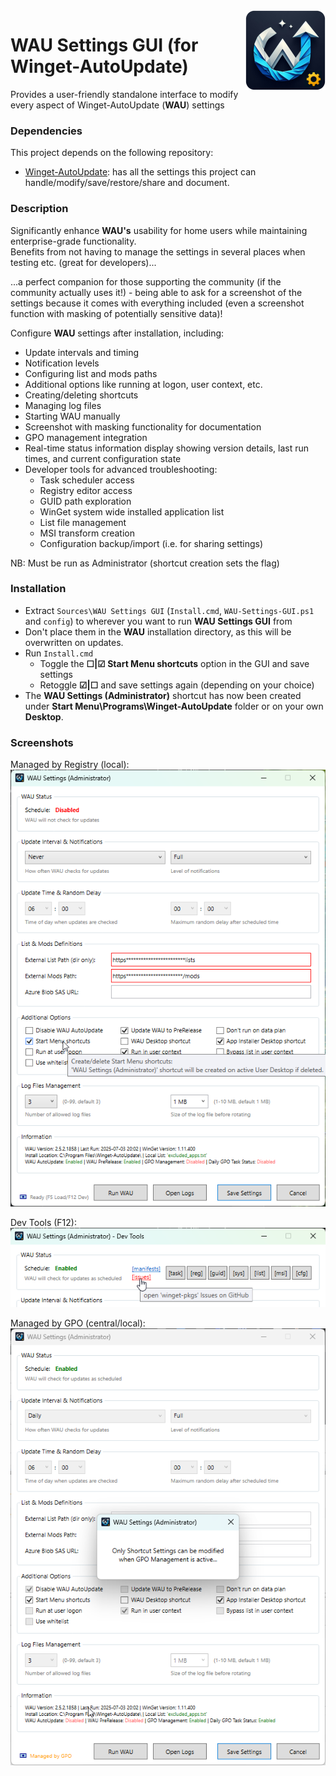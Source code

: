 <img src="https://github.com/KnifMelti/WAU-Settings-GUI/blob/5a5372bda716890ed9f5ce1e4ef5fa7fb9a7dba9/Sources/assets/WAU%20Settings%20GUI.png" alt="WAU Settings GUI" width="128" align="right">

# WAU Settings GUI (for Winget-AutoUpdate)

Provides a user-friendly standalone interface to modify every aspect of Winget-AutoUpdate (**WAU**) settings

### Dependencies
This project depends on the following repository:
- [Winget-AutoUpdate](https://github.com/Romanitho/Winget-AutoUpdate): has all the settings this project can handle/modify/save/restore/share and document.

### Description
Significantly enhance **WAU's** usability for home users while maintaining enterprise-grade functionality.<br>
Benefits from not having to manage the settings in several places when testing etc. (great for developers)...

...a perfect companion for those supporting the community (if the community actually uses it!) - being able to ask for a screenshot of the settings because it comes with everything included (even a screenshot function with masking of potentially sensitive data)!

Configure **WAU** settings after installation, including:
- Update intervals and timing
- Notification levels
- Configuring list and mods paths
- Additional options like running at logon, user context, etc.
- Creating/deleting shortcuts
- Managing log files
- Starting WAU manually
- Screenshot with masking functionality for documentation
- GPO management integration
- Real-time status information display showing version details, last run times, and current configuration state
- Developer tools for advanced troubleshooting:
  - Task scheduler access
  - Registry editor access
  - GUID path exploration
  - WinGet system wide installed application list
  - List file management
  - MSI transform creation
  - Configuration backup/import (i.e. for sharing settings)

NB: Must be run as Administrator (shortcut creation sets the flag)

### Installation
- Extract `Sources\WAU Settings GUI` (`Install.cmd`, `WAU-Settings-GUI.ps1` and `config`) to wherever you want to run **WAU Settings GUI** from
- Don't place them in the **WAU** installation directory, as this will be overwritten on updates.
- Run `Install.cmd`
  - Toggle the **☐|☑ Start Menu shortcuts** option in the GUI and save settings
  - Retoggle **☑|☐** and save settings again (depending on your choice)
- The **WAU Settings (Administrator)** shortcut has now been created under **Start Menu\Programs\Winget-AutoUpdate** folder or on your own **Desktop**.

### Screenshots
Managed by Registry (local):  
![image](https://github.com/KnifMelti/WAU-Settings-GUI/blob/0470349fc9dd7ea4d5f280835246434239899be6/Sources/assets/Screenshot_Local.png)

Dev Tools (F12):  
![image](https://github.com/KnifMelti/WAU-Settings-GUI/blob/0470349fc9dd7ea4d5f280835246434239899be6/Sources/assets/Screenshot_F12.png)

Managed by GPO (central/local):  
![image](https://github.com/KnifMelti/WAU-Settings-GUI/blob/0470349fc9dd7ea4d5f280835246434239899be6/Sources/assets/Screenshot_GPO.png)


